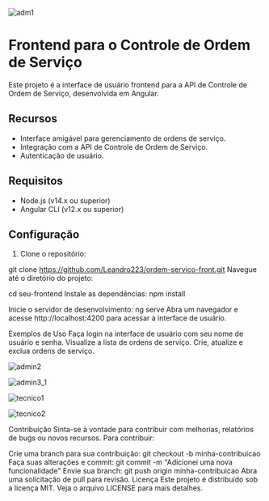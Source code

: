 ![adm1](https://github.com/Leandro223/api-controle-ponto-inteligente/assets/29740781/82c5ff02-b4de-4ca9-9ddc-9871fd67521b)


# Frontend para o Controle de Ordem de Serviço

Este projeto é a interface de usuário frontend para a API de Controle de Ordem de Serviço, desenvolvida em Angular.

## Recursos

- Interface amigável para gerenciamento de ordens de serviço.
- Integração com a API de Controle de Ordem de Serviço.
- Autenticação de usuário.

## Requisitos

- Node.js (v14.x ou superior)
- Angular CLI (v12.x ou superior)

## Configuração

1. Clone o repositório:

git clone https://github.com/Leandro223/ordem-servico-front.git
Navegue até o diretório do projeto:

cd seu-frontend
Instale as dependências:
npm install

Inicie o servidor de desenvolvimento:
ng serve
Abra um navegador e acesse http://localhost:4200 para acessar a interface de usuário.

Exemplos de Uso
Faça login na interface de usuário com seu nome de usuário e senha.
Visualize a lista de ordens de serviço.
Crie, atualize e exclua ordens de serviço.




![admin2](https://github.com/Leandro223/api-controle-ponto-inteligente/assets/29740781/53436a42-249e-4457-ad4a-e8e418ac035b)


![admin3_1](https://github.com/Leandro223/api-controle-ponto-inteligente/assets/29740781/77cb0b66-6fb2-479f-8e23-2c92eb0631ee)



![tecnico1](https://github.com/Leandro223/api-controle-ponto-inteligente/assets/29740781/90558b99-b7d3-46da-9174-1a71dde74e36)


![tecnico2](https://github.com/Leandro223/api-controle-ponto-inteligente/assets/29740781/de54aa6b-3fb7-44eb-8f7e-51b3217e3d6c)



Contribuição
Sinta-se à vontade para contribuir com melhorias, relatórios de bugs ou novos recursos. Para contribuir:

Crie uma branch para sua contribuição: git checkout -b minha-contribuicao
Faça suas alterações e commit: git commit -m "Adicionei uma nova funcionalidade"
Envie sua branch: git push origin minha-contribuicao
Abra uma solicitação de pull para revisão.
Licença
Este projeto é distribuído sob a licença MIT. Veja o arquivo LICENSE para mais detalhes.
